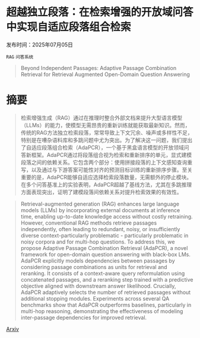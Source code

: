 # 超越独立段落：在检索增强的开放域问答中实现自适应段落组合检索

发布时间：2025年07月05日

`RAG` `问答系统`

> Beyond Independent Passages: Adaptive Passage Combination Retrieval for Retrieval Augmented Open-Domain Question Answering

# 摘要

> 检索增强生成（RAG）通过在推理时整合外部文档来提升大型语言模型（LLMs）的能力，使模型无需昂贵的重新训练就能获取最新知识。然而，传统的RAG方法独立检索段落，常常导致上下文冗余、噪声或多样性不足，特别是在嘈杂语料库和多跳问题中尤为突出。为了解决这一问题，我们提出了自适应段落组合检索（AdaPCR），一个基于黑盒语言模型的开放领域问答新框架。AdaPCR通过将段落组合视为检索和重新排序的单元，显式建模段落之间的依赖关系。它包含两个部分：使用拼接段落的上下文感知查询重写，以及通过与下游答案可能性对齐的预测目标训练的重新排序步骤。至关重要的是，AdaPCR能够自适应选择检索段落数量，无需额外的停止模块。在多个问答基准上的实验表明，AdaPCR超越了基线方法，尤其在多跳推理方面表现突出，证明了建模段落间依赖关系对提升检索效果的有效性。

> Retrieval-augmented generation (RAG) enhances large language models (LLMs) by incorporating external documents at inference time, enabling up-to-date knowledge access without costly retraining. However, conventional RAG methods retrieve passages independently, often leading to redundant, noisy, or insufficiently diverse context-particularly problematic - particularly problematic in noisy corpora and for multi-hop questions. To address this, we propose Adaptive Passage Combination Retrieval (AdaPCR), a novel framework for open-domain question answering with black-box LMs. AdaPCR explicitly models dependencies between passages by considering passage combinations as units for retrieval and reranking. It consists of a context-aware query reformulation using concatenated passages, and a reranking step trained with a predictive objective aligned with downstream answer likelihood. Crucially, AdaPCR adaptively selects the number of retrieved passages without additional stopping modules. Experiments across several QA benchmarks show that AdaPCR outperforms baselines, particularly in multi-hop reasoning, demonstrating the effectiveness of modeling inter-passage dependencies for improved retrieval.

[Arxiv](https://arxiv.org/abs/2507.04069)